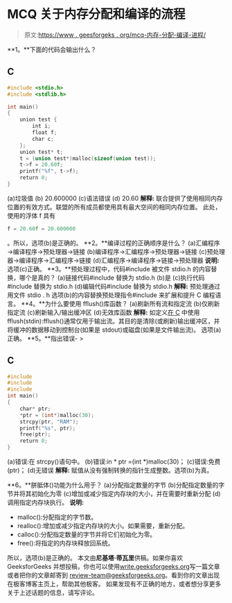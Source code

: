 # MCQ 关于内存分配和编译的流程

> 原文:[https://www . geesforgeks . org/mcq-内存-分配-编译-进程/](https://www.geeksforgeeks.org/mcq-memory-allocation-compilation-process/)

**1。**下面的代码会输出什么？

## C

```cpp
#include <stdio.h>
#include <stdlib.h>

int main()
{
    union test {
        int i;
        float f;
        char c;
    };
    union test* t;
    t = (union test*)malloc(sizeof(union test));
    t->f = 20.60f;
    printf("%f", t->f);
    return 0;
}
```

(a)垃圾值
(b) 20.600000
(c)语法错误
(d) 20.60
**解释:**
联合提供了使用相同内存位置的有效方式。联盟的所有成员都使用具有最大空间的相同内存位置。
此处，使用的浮体 f 具有

```cpp
f = 20.60f = 20.600000
```

。所以，选项(b)是正确的。
**2。**编译过程的正确顺序是什么？
(a)汇编程序→编译程序→预处理器→链接
(b)编译程序→汇编程序→预处理器→链接
(c)预处理器→编译程序→汇编程序→链接
(d)汇编程序→编译程序→链接→预处理器
**说明:**
选项(c)正确。
**3。**预处理过程中，代码#include 被文件 stdio.h 的内容替换，哪个是真的？
(a)链接代码#include 替换为 stdio.h
(b)是
(c)执行代码#include 替换为 stdio.h
(d)编辑代码#include 替换为 stdio.h
**解释:**
预处理通过用文件 stdio . h
选项(b)的内容替换预处理指令#include 来扩展和提升 C 编程语言。
**4。**为什么要使用 fflush()库函数？
(a)刷新所有流和指定流
(b)仅刷新指定流
(c)刷新输入/输出缓冲区
(d)无效库函数
**解释:**
如定义[在 C](https://www.geeksforgeeks.org/use-fflushstdin-c/) 中使用 fflush(stdin):fflush()通常仅用于输出流。其目的是清除(或刷新)输出缓冲区，并将缓冲的数据移动到控制台(如果是 stdout)或磁盘(如果是文件输出流)。
选项(a)正确。
**5。**指出错误- >

## C

```cpp
#include
#include
#include
int main()
{
    char* ptr;
    *ptr = (int*)malloc(30);
    strcpy(ptr, "RAM");
    printf("%s", ptr);
    free(ptr);
    return 0;
}
```

(a)错误:在 strcpy()语句中。
(b)错误:in * ptr =(int *)malloc(30)；
(c)错误:免费(ptr)；
(d)无错误
**解释:**
赋值从没有强制转换的指针生成整数。选项(b)为真。

**6。**胼胝体()功能为什么用于？
(a)分配指定数量的字节
(b)分配指定数量的字节并将其初始化为零
(c)增加或减少指定内存块的大小，并在需要时重新分配
(d)调用指定内存块执行。
**说明:**

*   malloc():分配指定的字节数。
*   realloc():增加或减少指定内存块的大小。如果需要，重新分配。
*   calloc():分配指定数量的字节并将它们初始化为零。
*   free():将指定的内存块释放回系统。

所以，选项(b)是正确的。
本文由**尼基塔·蒂瓦里**供稿。如果你喜欢 GeeksforGeeks 并想投稿，你也可以使用[write.geeksforgeeks.org](http://www.write.geeksforgeeks.org)写一篇文章或者把你的文章邮寄到 review-team@geeksforgeeks.org。看到你的文章出现在极客博客主页上，帮助其他极客。
如果发现有不正确的地方，或者想分享更多关于上述话题的信息，请写评论。